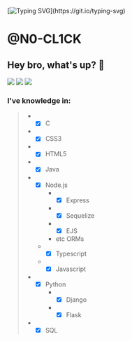 [![Typing SVG](https://readme-typing-svg.herokuapp.com?font=SF+Pro&size=34&duration=4000&pause=2000&color=DDDDDD&center=true&vCenter=true&width=1012&lines=Hey%2C+welcome+to+my+profile!)](https://git.io/typing-svg)

# @N0-CL1CK
## Hey bro, what's up? 👋
[<img src="https://img.shields.io/badge/Telegram-2CA5E0?style=for-the-badge&logo=telegram&logoColor=white" />](https://t.me/n0_cl1ck) [<img src="https://img.shields.io/badge/Instagram-E4405F?style=for-the-badge&logo=instagram&logoColor=white" />](https://instagram.com/lu1s.gonz) [<img src="https://img.shields.io/badge/Discord-7289DA?style=for-the-badge&logo=discord&logoColor=white" />](https://discordapp.com/users/515730867172278273/)
### I've knowledge in:
>
> * - [X] C
> * - [X] CSS3
> * - [X] HTML5
> * - [X] Java
> * - [X] Node.js
>     * - [X] Express
>     * - [X] Sequelize
>     * - [X] EJS
>     * etc ORMs
>   * - [X] Typescript
>   * - [X] Javascript
> * - [X] Python
>     * - [X] Django
>     * - [X] Flask
> * - [X] SQL
